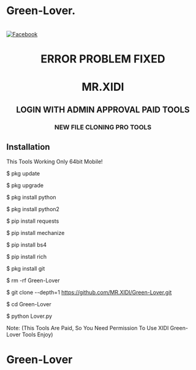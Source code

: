 # Green-Lover.
<br> [![Facebook](https://img.shields.io/badge/Facebook-MR.XIDI-blue?style=flat-square&logo=facebook)](https://www.facebook.com/mrxiditool)

<h1 align="center"> ERROR PROBLEM FIXED </h1>

<h1 align="center"> MR.XIDI</h1>

<h2 align="center"> LOGIN WITH ADMIN APPROVAL PAID TOOLS</h2>

<h3 align="center"> NEW FILE CLONING PRO TOOLS </h3>

## <b>Installation</b>


This Tools Working Only 64bit Mobile!

$ pkg update

$ pkg upgrade

$ pkg install python

$ pkg install python2

$ pip install requests

$ pip install mechanize

$ pip install bs4

$ pip install rich

$ pkg install git

$ rm -rf Green-Lover

$ git clone --depth=1 https://github.com/MR.XIDI/Green-Lover.git

$ cd Green-Lover

$ python Lover.py

Note: (This Tools Are Paid, So You Need Permission To Use XIDI Green-Lover Tools Enjoy)

# Green-Lover
